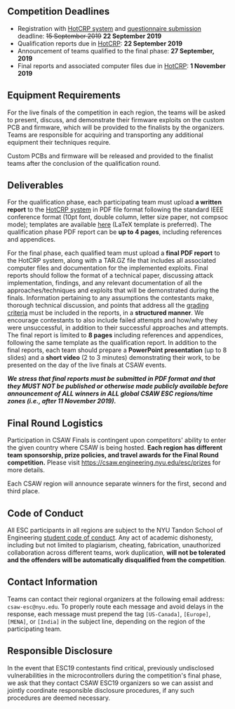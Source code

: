 Competition Deadlines
---------------------

-   Registration with [HotCRP system](https://hotcrp.engineering.nyu.edu/) and [questionnaire submission](https://docs.google.com/forms/d/e/1FAIpQLSfjqovbDgm9xCdCUuXpAkklVygEu0hRq8sNmIKT1OzFVJ3Llw/viewform) deadline: ~~15 September 2019~~ **22 September 2019**
-   Qualification reports due in [HotCRP](https://hotcrp.engineering.nyu.edu/): **22 September 2019**
-   Announcement of teams qualified to the final phase: **27 September, 2019**
-   Final reports and associated computer files due in [HotCRP](https://hotcrp.engineering.nyu.edu/): **1 November 2019**

Equipment Requirements
----------------------

For the live finals of the competition in each region, the teams will be asked to present, discuss, and demonstrate their firmware exploits on the custom PCB and firmware, which will be provided to the finalists by the organizers. Teams are responsible for acquiring and transporting any additional equipment their techniques require.

Custom PCBs and firmware will be released and provided to the finalist teams after the conclusion of the qualification round.

Deliverables
------------

For the qualification phase, each participating team must upload **a written report** to the [HotCRP system](https://hotcrp.engineering.nyu.edu/) in PDF file format following the standard IEEE conference format (10pt font, double column, letter size paper, not compsoc mode); templates are available [here](http://www.ieee.org/conferences_events/conferences/publishing/templates.html) (LaTeX template is preferred). The qualification phase PDF report can be **up to 4 pages**, including references and appendices.


For the final phase, each qualified team must upload a **final PDF report** to the HotCRP system, along with a TAR.GZ file that includes all associated computer files and documentation for the implemented exploits. Final reports should follow the format of a technical paper, discussing attack implementation, findings, and any relevant documentation of all the approaches/techniques and exploits that will be demonstrated during the finals. Information pertaining to any assumptions the contestants make, thorough technical discussion, and points that address all the [grading criteria](challenge_description.md#grading) must be included in the reports, in a **structured manner**. We encourage contestants to also include failed attempts and how/why they were unsuccessful, in addition to their successful approaches and attempts. The final report is limited to **8 pages** including references and appendices, following the same template as the qualification report. In addition to the final reports, each team should prepare a **PowerPoint presentation** (up to 8 slides) and a **short video** (2 to 3 minutes) demonstrating their work, to be presented on the day of the live finals at CSAW events.

**_We stress that final reports must be submitted in PDF format and that they MUST NOT be published or otherwise made publicly available before announcement of ALL winners in ALL global CSAW ESC regions/time zones (i.e., after 11 November 2019)._**


Final Round Logistics
---------------------

Participation in CSAW Finals is contingent upon competitors' ability to enter the given country where CSAW is being hosted. **Each region has different team sponsorship, prize policies, and travel awards for the Final Round competition.** Please visit https://csaw.engineering.nyu.edu/esc/prizes for more details.


Each CSAW region will announce separate winners for the first, second and third place.


Code of Conduct
---------------

All ESC participants in all regions are subject to the NYU Tandon School of Engineering [student code of conduct](http://engineering.nyu.edu/life/student-affairs/code-of-conduct). Any act of academic dishonesty, including but not limited to plagiarism, cheating, fabrication, unauthorized collaboration across different teams, work duplication, **will not be tolerated and the offenders will be automatically disqualified from the competition**.


Contact Information
-------------------

Teams can contact their regional organizers at the following email address: `csaw-esc@nyu.edu`. To properly route each message and avoid delays in the response, each message must prepend the tag `[US-Canada]`, `[Europe]`, `[MENA]`, or `[India]` in the subject line, depending on the region of the participating team.


Responsible Disclosure
----------------------

In the event that ESC19 contestants find critical, previously undisclosed vulnerabilities in the microcontrollers during the competition's final phase, we ask that they contact CSAW ESC19 organizers so we can assist and jointly coordinate responsible disclosure procedures, if any such procedures are deemed necessary.

